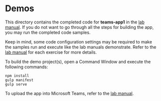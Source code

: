 # Demos

This directory contains the completed code for **teams-app1** in the [lab manual](../Lab.md). If you do not want to go through all the steps for building the app, you may run the completed code samples.

Keep in mind, some code configuration settings may be required to make the samples run and execute like the lab manuals demonstrate. Refer to the [lab manual](../Lab.md) for each exercise for more details.

To build the demo project(s), open a Command Window and execute the following commands:

```shell
npm install
gulp manifest
gulp serve
```

To upload the app into Microsoft Teams, refer to the [lab manual](../Lab.md).